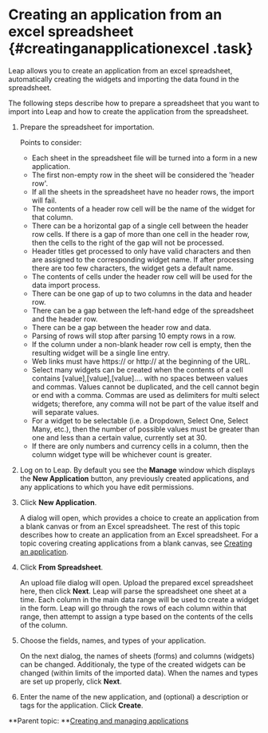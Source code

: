 # Creating an application from an excel spreadsheet {#creatinganapplicationexcel .task}

Leap allows you to create an application from an excel spreadsheet, automatically creating the widgets and importing the data found in the spreadsheet.

The following steps describe how to prepare a spreadsheet that you want to import into Leap and how to create the application from the spreadsheet.

1.  Prepare the spreadsheet for importation.

    Points to consider:

    -   Each sheet in the spreadsheet file will be turned into a form in a new application.
    -   The first non-empty row in the sheet will be considered the 'header row'.
    -   If all the sheets in the spreadsheet have no header rows, the import will fail.
    -   The contents of a header row cell will be the name of the widget for that column.
    -   There can be a horizontal gap of a single cell between the header row cells. If there is a gap of more than one cell in the header row, then the cells to the right of the gap will not be processed.
    -   Header titles get processed to only have valid characters and then are assigned to the corresponding widget name. If after processing there are too few characters, the widget gets a default name.
    -   The contents of cells under the header row cell will be used for the data import process.
    -   There can be one gap of up to two columns in the data and header row.
    -   There can be a gap between the left-hand edge of the spreadsheet and the header row.
    -   There can be a gap between the header row and data.
    -   Parsing of rows will stop after parsing 10 empty rows in a row.
    -   If the column under a non-blank header row cell is empty, then the resulting widget will be a single line entry.
    -   Web links must have https:// or http:// at the beginning of the URL.
    -   Select many widgets can be created when the contents of a cell contains \[value\],\[value\],\[value\].... with no spaces between values and commas. Values cannot be duplicated, and the cell cannot begin or end with a comma. Commas are used as delimiters for multi select widgets; therefore, any comma will not be part of the value itself and will separate values.
    -   For a widget to be selectable \(i.e. a Dropdown, Select One, Select Many, etc.\), then the number of possible values must be greater than one and less than a certain value, currently set at 30.
    -   If there are only numbers and currency cells in a column, then the column widget type will be whichever count is greater.
2.  Log on to Leap. By default you see the **Manage** window which displays the **New Application** button, any previously created applications, and any applications to which you have edit permissions.

3.  Click **New Application**.

    A dialog will open, which provides a choice to create an application from a blank canvas or from an Excel spreadsheet. The rest of this topic describes how to create an application from an Excel spreadsheet. For a topic covering creating applications from a blank canvas, see [Creating an application](cr_creating_application_overview.md).

4.  Click **From Spreadsheet**.

    An upload file dialog will open. Upload the prepared excel spreadsheet here, then click **Next**. Leap will parse the spreadsheet one sheet at a time. Each column in the main data range will be used to create a widget in the form. Leap will go through the rows of each column within that range, then attempt to assign a type based on the contents of the cells of the column.

5.  Choose the fields, names, and types of your application.

    On the next dialog, the names of sheets \(forms\) and columns \(widgets\) can be changed. Additionaly, the type of the created widgets can be changed \(within limits of the imported data\). When the names and types are set up properly, click **Next**.

6.  Enter the name of the new application, and \(optional\) a description or tags for the application. Click **Create**.


**Parent topic: **[Creating and managing applications](cr_creating_and_managing_toc.md)


